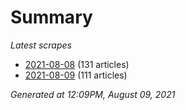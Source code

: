 # Summary
*Latest scrapes*
* [2021-08-08](https://github.com/nuuuwan/news_lk/blob/data/news_lk.2021-08-08.json) (131 articles)
* [2021-08-09](https://github.com/nuuuwan/news_lk/blob/data/news_lk.2021-08-09.json) (111 articles)

*Generated at 12:09PM, August 09, 2021*